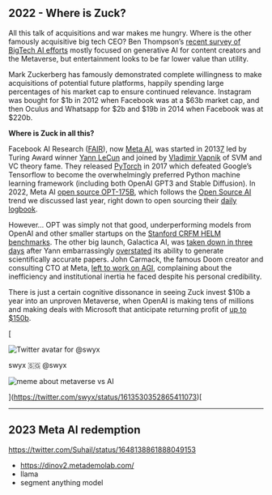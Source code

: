 ## 2022 - Where is Zuck?

All this talk of acquisitions and war makes me hungry. Where is the other famously acquisitive big tech CEO? Ben Thompson’s [recent survey of BigTech AI efforts](https://stratechery.com/2023/ai-and-the-big-five/) mostly focused on generative AI for content creators and the Metaverse, but entertainment looks to be far lower value than utility.

Mark Zuckerberg has famously demonstrated complete willingness to make acquisitions of potential future platforms, happily spending large percentages of his market cap to ensure continued relevance. Instagram was bought for $1b in 2012 when Facebook was at a $63b market cap, and then Oculus and Whatsapp for $2b and $19b in 2014 when Facebook was at $220b.

**Where is Zuck in all this?**

Facebook AI Research ([FAIR](https://engineering.fb.com/2018/12/05/ai-research/fair-fifth-anniversary/)), now [Meta AI](https://en.wikipedia.org/wiki/Meta_AI), was started in 2013[7](#footnote-7) led by Turing Award winner [Yann LeCun](https://en.wikipedia.org/wiki/Yann_LeCun) and joined by [Vladimir Vapnik](https://en.wikipedia.org/wiki/Vladimir_Vapnik) of SVM and VC theory fame. They released [PyTorch](https://en.wikipedia.org/wiki/PyTorch) in 2017 which defeated Google’s Tensorflow to become the overwhelmingly preferred Python machine learning framework (including both OpenAI GPT3 and Stable Diffusion). In 2022, Meta AI [open source OPT-175B](https://ai.facebook.com/blog/democratizing-access-to-large-scale-language-models-with-opt-175b/), which follows the [Open Source AI](https://lspace.swyx.io/p/open-source-ai) trend we discussed last year, right down to open sourcing their [daily logbook](https://github.com/facebookresearch/metaseq/blob/main/projects/OPT/chronicles/OPT175B_Logbook.pdf?fbclid=IwAR1Umc_xy5dpckpYqbicRb_uapaDmac7eO8QlnujXKevshidXBx6ytA4YWs).

However… OPT was simply not that good, underperforming models from OpenAI and other smaller startups on the [Stanford CRFM HELM benchmarks](https://crfm.stanford.edu/helm/latest/?group=core_scenarios). The other big launch, Galactica AI, was [taken down in three days](https://futurism.com/the-byte/facebook-takes-down-galactica-ai) after Yann embarrassingly [overstated](https://twitter.com/ylecun/status/1592619400024428544) its ability to generate scientifically accurate papers. John Carmack, the famous Doom creator and consulting CTO at Meta, [left to work on AGI](https://news.ycombinator.com/item?id=34022484), complaining about the inefficiency and institutional inertia he faced despite his personal credibility.

There is just a certain cognitive dissonance in seeing Zuck invest $10b a year into an unproven Metaverse, when OpenAI is making tens of millions and making deals with Microsoft that anticipate returning profit of [up to $150b](https://twitter.com/nonmayorpete/status/1613234091197071360?s=20).

[

![Twitter avatar for @swyx](https://substackcdn.com/image/twitter_name/w_96/swyx.jpg)

swyx 🇸🇬 @swyx

![meme about metaverse vs AI](https://substackcdn.com/image/fetch/w_600,c_limit,f_auto,q_auto:good,fl_progressive:steep/https%3A%2F%2Fpbs.substack.com%2Fmedia%2FFmRpPiDagAIt7OX.png)



](https://twitter.com/swyx/status/1613530352865411073)[


---

## 2023 Meta AI redemption

https://twitter.com/Suhail/status/1648138861888049153
- https://dinov2.metademolab.com/
- llama
- segment anything model